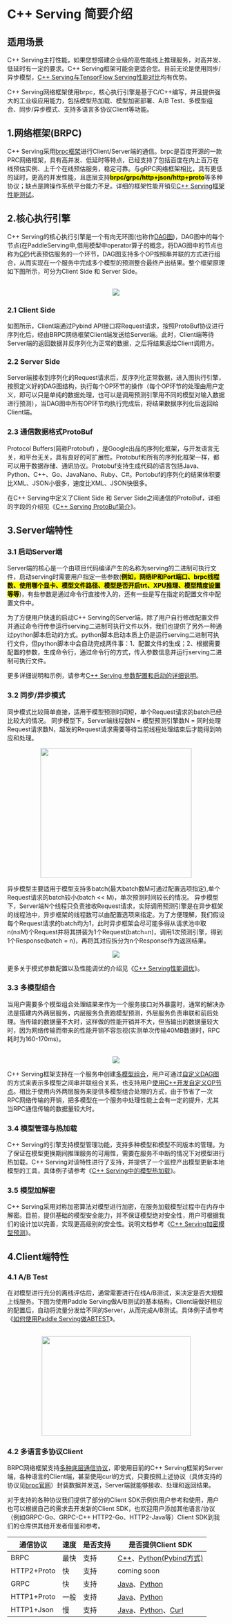 # C++ Serving 简要介绍
## 适用场景
C++ Serving主打性能，如果您想搭建企业级的高性能线上推理服务，对高并发、低延时有一定的要求。C++ Serving框架可能会更适合您。目前无论是使用同步/异步模型，[C++ Serving与TensorFlow Serving性能对比](./Benchmark_CN.md)均有优势。

C++ Serving网络框架使用brpc，核心执行引擎是基于C/C++编写，并且提供强大的工业级应用能力，包括模型热加载、模型加密部署、A/B Test、多模型组合、同步/异步模式、支持多语言多协议Client等功能。

## 1.网络框架(BRPC)
C++ Serving采用[brpc框架](https://github.com/apache/incubator-brpc)进行Client/Server端的通信。brpc是百度开源的一款PRC网络框架，具有高并发、低延时等特点，已经支持了包括百度在内上百万在线预估实例、上千个在线预估服务，稳定可靠。与gRPC网络框架相比，具有更低的延时，更高的并发性能，且底层支持<mark>**brpc/grpc/http+json/http+proto**</mark>等多种协议；缺点是跨操作系统平台能力不足。详细的框架性能开销见[C++ Serving框架性能测试](./Frame_Performance_CN.md)。

## 2.核心执行引擎
C++ Serving的核心执行引擎是一个有向无环图(也称作[DAG图](./DAG_CN.md))，DAG图中的每个节点(在PaddleServing中,借用模型中operator算子的概念，将DAG图中的节点也称为[OP](./OP_CN.md))代表预估服务的一个环节，DAG图支持多个OP按照串并联的方式进行组合，从而实现在一个服务中完成多个模型的预测整合最终产出结果。整个框架原理如下图所示，可分为Client Side 和 Server Side。
<p align="center">
    <br>
<img src='../images/design_doc.png'">
    <br>
<p>

### 2.1 Client Side
如图所示，Client端通过Pybind API接口将Request请求，按照ProtoBuf协议进行序列化后，经由BRPC网络框架Client端发送给Server端。此时，Client端等待Server端的返回数据并反序列化为正常的数据，之后将结果返给Client调用方。

### 2.2 Server Side
Server端接收到序列化的Request请求后，反序列化正常数据，进入图执行引擎，按照定义好的DAG图结构，执行每个OP环节的操作（每个OP环节的处理由用户定义，即可以只是单纯的数据处理，也可以是调用预测引擎用不同的模型对输入数据进行预测），当DAG图中所有OP环节均执行完成后，将结果数据序列化后返回给Client端。

### 2.3 通信数据格式ProtoBuf
Protocol Buffers(简称Protobuf) ，是Google出品的序列化框架，与开发语言无关，和平台无关，具有良好的可扩展性。Protobuf和所有的序列化框架一样，都可以用于数据存储、通讯协议。Protobuf支持生成代码的语言包括Java、Python、C++、Go、JavaNano、Ruby、C#。Portobuf的序列化的结果体积要比XML、JSON小很多，速度比XML、JSON快很多。

在C++ Serving中定义了Client Side 和 Server Side之间通信的ProtoBuf，详细的字段的介绍见《[C++ Serving ProtoBuf简介](./Inference_Protocols_CN.md)》。

## 3.Server端特性
### 3.1 启动Server端
Server端的核心是一个由项目代码编译产生的名称为serving的二进制可执行文件，启动serving时需要用户指定一些参数(<mark>**例如，网络IP和Port端口、brpc线程数、使用哪个显卡、模型文件路径、模型是否开启trt、XPU推理、模型精度设置等等**</mark>)，有些参数是通过命令行直接传入的，还有一些是写在指定的配置文件中配置文件中。

为了方便用户快速的启动C++ Serving的Server端，除了用户自行修改配置文件并通过命令行传参运行serving二进制可执行文件以外，我们也提供了另外一种通过python脚本启动的方式。python脚本启动本质上仍是运行serving二进制可执行文件，但python脚本中会自动完成两件事：1、配置文件的生成；2、根据需要配置的参数，生成命令行，通过命令行的方式，传入参数信息并运行serving二进制可执行文件。

更多详细说明和示例，请参考[C++ Serving 参数配置和启动的详细说明](../Serving_Configure_CN.md)。

### 3.2 同步/异步模式
同步模式比较简单直接，适用于模型预测时间短，单个Request请求的batch已经比较大的情况。
同步模型下，Server端线程数N = 模型预测引擎数N = 同时处理Request请求数N，超发的Request请求需要等待当前线程处理结束后才能得到响应和处理。
<p align="center">
<img src='../images/syn_mode.png' width = "350" height = "300">
<p>
异步模型主要适用于模型支持多batch(最大batch数M可通过配置选项指定),单个Request请求的batch较小(batch << M)，单次预测时间较长的情况。
异步模型下，Server端N个线程只负责接收Request请求，实际调用预测引擎是在异步框架的线程池中，异步框架的线程数可以由配置选项来指定。为了方便理解，我们假设每个Request请求的batch均为1，此时异步框架会尽可能多得从请求池中取n(n≤M)个Request并将其拼装为1个Request(batch=n)，调用1次预测引擎，得到1个Response(batch = n)，再将其对应拆分为n个Response作为返回结果。
<p align="center">
<img src='../images/asyn_mode.png'">
<p>

更多关于模式参数配置以及性能调优的介绍见《[C++ Serving性能调优](./Performance_Tuning_CN.md)》。

### 3.3 多模型组合
当用户需要多个模型组合处理结果来作为一个服务接口对外暴露时，通常的解决办法是搭建内外两层服务，内层服务负责跑模型预测，外层服务负责串联和前后处理。当传输的数据量不大时，这样做的性能开销并不大，但当输出的数据量较大时，因为网络传输而带来的性能开销不容忽视(实测单次传输40MB数据时，RPC耗时为160-170ms)。

<p align="center">
    <br>
<img src='../images/multi_model.png'>
    <br>
<p>

C++ Serving框架支持在一个服务中创建[多模型组合](./2+_model.md)，用户可通过[自定义DAG图](./Model_Ensemble_CN.md)的方式来表示多模型之间串并联组合关系，也支持用户[使用C++开发自定义OP节点](./OP_CN.md)。相比于使用内外两层服务来提供多模型组合处理的方式，由于节省了一次RPC网络传输的开销，把多模型在一个服务中处理性能上会有一定的提升，尤其当RPC通信传输的数据量较大时。

### 3.4 模型管理与热加载
C++ Serving的引擎支持模型管理功能，支持多种模型和模型不同版本的管理。为了保证在模型更换期间推理服务的可用性，需要在服务不中断的情况下对模型进行热加载。C++ Serving对该特性进行了支持，并提供了一个监控产出模型更新本地模型的工具，具体例子请参考《[C++ Serving中的模型热加载](./Hot_Loading_CN.md)》。

### 3.5 模型加解密
C++ Serving采用对称加密算法对模型进行加密，在服务加载模型过程中在内存中解密。目前，提供基础的模型安全能力，并不保证模型绝对安全性，用户可根据我们的设计加以完善，实现更高级别的安全性。说明文档参考《[C++ Serving加密模型预测](./Encryption_CN.md)》。

## 4.Client端特性
### 4.1 A/B Test
在对模型进行充分的离线评估后，通常需要进行在线A/B测试，来决定是否大规模上线服务。下图为使用Paddle Serving做A/B测试的基本结构，Client端做好相应的配置后，自动将流量分发给不同的Server，从而完成A/B测试。具体例子请参考《[如何使用Paddle Serving做ABTEST](./ABTest_CN.md)》。

<p align="center">
    <br>
<img src='../images/abtest.png' width = "345" height = "230">
    <br>
<p>

### 4.2 多语言多协议Client
BRPC网络框架支持[多种底层通信协议](#1网络框架BRPC)，即使用目前的C++ Serving框架的Server端，各种语言的Client端，甚至使用curl的方式，只要按照上述协议（具体支持的协议见[brpc官网](https://github.com/apache/incubator-brpc)）封装数据并发送，Server端就能够接收、处理和返回结果。

对于支持的各种协议我们提供了部分的Client SDK示例供用户参考和使用，用户也可以根据自己的需求去开发新的Client SDK，也欢迎用户添加其他语言/协议（例如GRPC-Go、GRPC-C++ HTTP2-Go、HTTP2-Java等）Client SDK到我们的仓库供其他开发者借鉴和参考。

| 通信协议     | 速度 | 是否支持 | 是否提供Client SDK |
|-------------|-----|---------|-------------------|
| BRPC        | 最快 | 支持     | [C++](../../core/general-client/README_CN.md)、[Python(Pybind方式)](../../examples/C++/fit_a_line/README_CN.md)  |
| HTTP2+Proto | 快   | 支持     | coming soon           |
| GRPC        | 快   | 支持     | [Java](../../java/README_CN.md)、[Python](../../examples/C++/fit_a_line/README_CN.md)  |
| HTTP1+Proto | 一般  | 支持     | [Java](../../java/README_CN.md)、[Python](../../examples/C++/fit_a_line/README_CN.md)  |
| HTTP1+Json  | 慢   | 支持     | [Java](../../java/README_CN.md)、[Python](../../examples/C++/fit_a_line/README_CN.md)、[Curl](Http_Service_CN.md)  |
